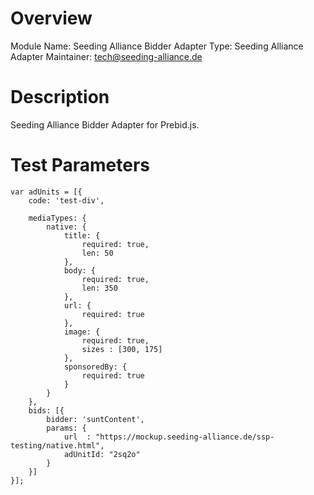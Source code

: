 # Overview
Module Name: Seeding Alliance Bidder Adapter
Type: Seeding Alliance Adapter
Maintainer: tech@seeding-alliance.de

# Description
Seeding Alliance Bidder Adapter for Prebid.js.

# Test Parameters
```
var adUnits = [{
    code: 'test-div',

    mediaTypes: {
        native: {
            title: {
                required: true,
                len: 50
            },
            body: {
                required: true,
                len: 350
            },
            url: {
                required: true
            },
            image: {
                required: true,
                sizes : [300, 175]
            },
            sponsoredBy: {
                required: true
            }
        }
    },
    bids: [{
        bidder: 'suntContent',
        params: {
	    	url  : "https://mockup.seeding-alliance.de/ssp-testing/native.html",
	    	adUnitId: "2sq2o"
        }
    }]
}];
```

